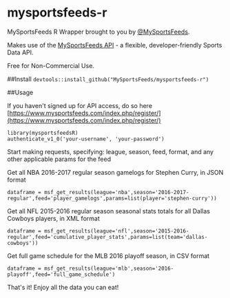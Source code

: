 # mysportsfeeds-r

MySportsFeeds R Wrapper brought to you by [@MySportsFeeds](https://twitter.com/MySportsFeeds).

Makes use of the [MySportsFeeds API](https://www.mysportsfeeds.com) - a flexible, developer-friendly Sports Data API.

Free for Non-Commercial Use.

##Install
`devtools::install_github("MySportsFeeds/mysportsfeeds-r")`

##Usage

If you haven't signed up for API access, do so here [https://www.mysportsfeeds.com/index.php/register/](https://www.mysportsfeeds.com/index.php/register/)

```
library(mysportsfeedsR)
authenticate_v1_0('your-username', 'your-password')
```

Start making requests, specifying: league, season, feed, format, and any other applicable params for the feed

Get all NBA 2016-2017 regular season gamelogs for Stephen Curry, in JSON format

```
dataframe = msf_get_results(league='nba',season='2016-2017-regular',feed='player_gamelogs',params=list(player='stephen-curry'))
```

Get all NFL 2015-2016 regular season seasonal stats totals for all Dallas Cowboys players, in XML format

```
dataframe = msf_get_results(league='nfl',season='2015-2016-regular',feed='cumulative_player_stats',params=list(team='dallas-cowboys'))
```

Get full game schedule for the MLB 2016 playoff season, in CSV format

```
dataframe = msf_get_results(league='mlb',season='2016-playoff',feed='full_game_schedule')
```

That's it!  Enjoy all the data you can eat!
